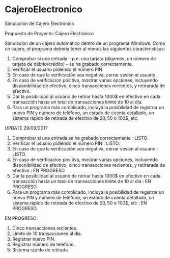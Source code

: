 # CajeroElectronico
Simulación de Cajero Electrónico

Propuesta de Proyecto: Cajero Electrónico

Simulación de un cajero automático dentro de un programa Windows. Como un cajero, el programa debería tener al menos las siguientes características:

1. Comprobar si una entrada – p.e. una tarjeta (digamos, un número de tarjeta de débito/crédito) – se ha grabado correctamente.
2. Verificar el usuario pidiéndo el número PIN
3. En caso de que la verificación sea negativa, cerrar sesión al usuario.
4. En caso de verificacion positiva, mostrar varias opciones, incluyendo disponibilidad de efectivo, cinco transacciones recientes, y retirarada de efectivo.
5. Dar la posibilidad al usuario de retirar hasta 1000$ en efectivo en cada transacción hasta un total de transacciones límite de 10 al día.
6. Para un programa más complicado, incluya la posibilidad de registrar un nuevo PIN y número de teléfono, un estado de cuenta detallado, un sistema rápido de retirada de efectivo de 20$, 50$ o 100$, etc.

UPDATE 29/09/2017
1. Comprobar si una entrada se ha grabado correctamente : LISTO.
2. Verificar el usuario pidiéndo el número PIN : LISTO.
3. En caso de que la verificación sea negativa, cerrar sesión al usuario : LISTO.
4. En caso de verificacion positiva, mostrar varias opciones, incluyendo disponibilidad de efectivo, cinco transacciones recientes, y retirarada de efectivo : EN PROGRESO.
5. Dar la posibilidad al usuario de retirar hasta 1000$ en efectivo en cada transacción hasta un total de transacciones límite de 10 al día : EN PROGRESO.
6. Para un programa más complicado, incluya la posibilidad de registrar un nuevo PIN y número de teléfono, un estado de cuenta detallado, un sistema rápido de retirada de efectivo de 20$, 50$ o 100$, etc : EN PROGRESO.

EN PROGRESO:
1. Cinco transacciones recientes.
2. Límite de 10 transacciones al día.
3. Registrar nuevo PIN.
4. Registrar número de teléfono.
5. Sistema rápido de retirada.
